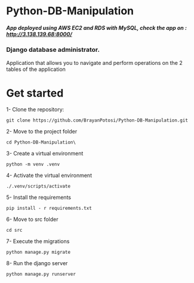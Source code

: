 # Python-DB-Manipulation

##### App deployed using AWS EC2 and RDS with MySQL, check the app on : http://3.138.139.68:8000/

### Django database administrator.
Application that allows you to navigate and perform operations on the 2 tables of the application


# Get started


1- Clone the repository:

`git clone https://github.com/BrayanPotosi/Python-DB-Manipulation.git `

2- Move to the project folder

`cd Python-DB-Manipulation\`

3- Create a virtual environment

`python -m venv .venv`

4-  Activate the virtual environment

`./.venv/scripts/activate`

5- Install the requirements

`pip install - r requirements.txt`

6- Move to src folder 

`cd src`

7- Execute the migrations

`python manage.py migrate`

8- Run the django server

`python manage.py runserver`
